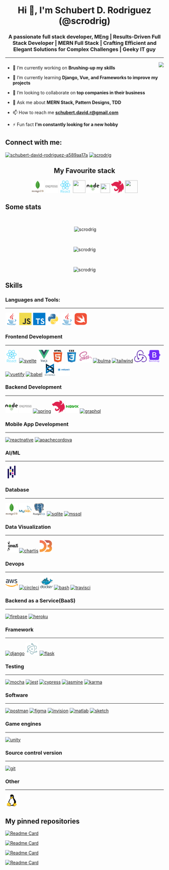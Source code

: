 <h1 align="center">Hi 👋, I'm Schubert D. Rodriguez (@scrodrig)</h1>
<h3 align="center">A passionate full stack developer, MEng | Results-Driven Full Stack Developer | MERN Full Stack | Crafting Efficient and Elegant Solutions for Complex Challenges | Geeky IT guy</h3>

<hr/>

<img align="right" height="200" src="https://raw.githubusercontent.com/TheDudeThatCode/TheDudeThatCode/master/Assets/Developer.gif"  />

###

- 🔭 I’m currently working on **Brushing-up my skills**

- 🌱 I’m currently learning **Django, Vue, and Frameworks to improve my projects**

- 👯 I’m looking to collaborate on **top companies in their business**

- 💬 Ask me about **MERN Stack, Pattern Designs, TDD**

- 📫 How to reach me **schubert.david.r@gmail.com**

- ⚡ Fun fact **I'm constantly looking for a new hobby**

###

<h2 align="left">Connect with me:</h2>

<p align="left">
  <a
    href="https://linkedin.com/in/schubert-david-rodriguez-a589aa17a"
    target="blank"
    ><img
      align="center"
      src="https://raw.githubusercontent.com/rahuldkjain/github-profile-readme-generator/master/src/images/icons/Social/linked-in-alt.svg"
      alt="schubert-david-rodriguez-a589aa17a"
      height="30"
      width="40"
  /></a>
  <a
    href="https://dev.to/scrodrig"
    target="blank"
    ><img
      align="center"
      src="https://raw.githubusercontent.com/rahuldkjain/github-profile-readme-generator/master/src/images/icons/Social/devto.svg"
      alt="scrodrig"
      height="30"
      width="40"
  /></a>
</p>

###
<h2 align="center">My Favourite stack</h2>
<p align="center">
<a href="https://www.mongodb.com/" target="_blank" rel="noreferrer"> <img
  src="https://raw.githubusercontent.com/devicons/devicon/master/icons/mongodb/mongodb-original-wordmark.svg"
  alt="mongodb" width="40" height="40" /></a>
<a href="https://expressjs.com" target="_blank" rel="noreferrer"> <img
  src="https://raw.githubusercontent.com/devicons/devicon/master/icons/express/express-original-wordmark.svg"
  alt="express" width="40" height="40" /></a>
<a href="https://reactjs.org/" target="_blank" rel="noreferrer"> <img
  src="https://raw.githubusercontent.com/devicons/devicon/master/icons/react/react-original-wordmark.svg"
  alt="react" width="40" height="40" /></a>
<a href="#" target="_blank" rel="noreferrer"> <img
  src="https://cdn4.iconfinder.com/data/icons/sign-5/32/parentheses_1-512.png"
  width="40" height="40" /></a>
<a href="https://nodejs.org" target="_blank" rel="noreferrer"> <img
  src="https://raw.githubusercontent.com/devicons/devicon/master/icons/nodejs/nodejs-original-wordmark.svg"
  alt="nodejs" width="40" height="40" /></a>
<a href="#" target="_blank" rel="noreferrer"> <img
  src="https://cdn2.iconfinder.com/data/icons/catchwords2/512/or_letter_catchword_lettering_sticker_stickers-256.png" width="30" height="30" /></a>
<a href="https://nestjs.com/" target="_blank" rel="noreferrer"> <img
  src="https://raw.githubusercontent.com/devicons/devicon/master/icons/nestjs/nestjs-plain.svg" alt="nestjs"
  width="40" height="40" /></a>
<a href="#" target="_blank" rel="noreferrer"> <img
  src="https://cdn4.iconfinder.com/data/icons/sign-5/32/parentheses-512.png"
  width="40" height="40" /></a>
</p>

###

<h2 align="left">Some stats</h2>

<br clear="both">

<p align="center">
  &nbsp;<img
    align="center"
    src="https://github-readme-stats.vercel.app/api?username=scrodrig&show_icons=true&theme=dracula&locale=en&hide=contribs&show=prs_merged,prs_merged_percentage&rank_icon=github&include_all_commits=false&card_width=600px"
    alt="scrodrig"
  />
</p>

<br clear="both">

<p align="center">
  <img
    align="center"
    src="https://github-readme-streak-stats.herokuapp.com/?user=scrodrig&theme=dracula&exclude_days=Sat,Sun&card_width=600px"
    alt="scrodrig"
  />
</p>

<br clear="both">

<p align="center">
  <img
    align="center"
    src="https://github-readme-stats.vercel.app/api/top-langs?username=scrodrig&show_icons=true&locale=en&layout=normal&theme=dracula&card_width=600px&langs_count=6&hide=css,html,ruby"
    alt="scrodrig"
  />
</p>

###

<h2 align="left">Skills</h2>

<h3 align="left">Languages and Tools:</h3>
<hr/>
<p align="left">
<a href="https://www.java.com" target="_blank" rel="noreferrer"> <img
  src="https://raw.githubusercontent.com/devicons/devicon/master/icons/java/java-original.svg" alt="java" width="40"
  height="40" /></a>
<a href="https://developer.mozilla.org/en-US/docs/Web/JavaScript" target="_blank" rel="noreferrer"> <img
  src="https://raw.githubusercontent.com/devicons/devicon/master/icons/javascript/javascript-original.svg"
  alt="javascript" width="40" height="40" /></a>
<a href="https://www.typescriptlang.org/" target="_blank" rel="noreferrer"> <img
  src="https://raw.githubusercontent.com/devicons/devicon/master/icons/typescript/typescript-original.svg"
  alt="typescript" width="40" height="40" /></a>
<a href="https://www.python.org" target="_blank" rel="noreferrer"> <img
  src="https://raw.githubusercontent.com/devicons/devicon/master/icons/python/python-original.svg" alt="python"
  width="40" height="40" /></a>
<a href="https://www.java.com" target="_blank" rel="noreferrer"> <img
  src="https://raw.githubusercontent.com/devicons/devicon/master/icons/java/java-original.svg" alt="java" width="40"
  height="40" /></a>
<a href="https://developer.apple.com/swift/" target="_blank" rel="noreferrer"> <img
  src="https://raw.githubusercontent.com/devicons/devicon/master/icons/swift/swift-original.svg" alt="swift"
  width="40" height="40" /></a>
</p>

<h3 align="left">Frontend Development</h3>
<hr/>
<p align="left">
<a href="https://reactjs.org/" target="_blank" rel="noreferrer"> <img
  src="https://raw.githubusercontent.com/devicons/devicon/master/icons/react/react-original-wordmark.svg"
  alt="react" width="40" height="40" /></a>
<a href="https://svelte.dev" target="_blank" rel="noreferrer"> <img
  src="https://upload.wikimedia.org/wikipedia/commons/1/1b/Svelte_Logo.svg" alt="svelte" width="40" height="40" /></a>
<a href="https://vuejs.org/" target="_blank" rel="noreferrer"> <img
  src="https://raw.githubusercontent.com/devicons/devicon/master/icons/vuejs/vuejs-original-wordmark.svg"
  alt="vuejs" width="40" height="40" /></a>
<a href="https://www.w3.org/html/" target="_blank" rel="noreferrer"> <img
  src="https://raw.githubusercontent.com/devicons/devicon/master/icons/html5/html5-original-wordmark.svg"
  alt="html5" width="40" height="40" /></a>
<a href="https://www.w3schools.com/css/" target="_blank" rel="noreferrer"> <img
  src="https://raw.githubusercontent.com/devicons/devicon/master/icons/css3/css3-original-wordmark.svg" alt="css3"
  width="40" height="40" /></a>
<a href="https://sass-lang.com" target="_blank" rel="noreferrer"> <img
  src="https://raw.githubusercontent.com/devicons/devicon/master/icons/sass/sass-original.svg" alt="sass" width="40"
  height="40" /></a>
<a href="https://bulma.io/" target="_blank" rel="noreferrer"> <img
  src="https://raw.githubusercontent.com/gilbarbara/logos/804dc257b59e144eaca5bc6ffd16949752c6f789/logos/bulma.svg"
  alt="bulma" width="40" height="40" /></a>
<a href="https://tailwindcss.com/" target="_blank" rel="noreferrer"> <img
  src="https://www.vectorlogo.zone/logos/tailwindcss/tailwindcss-icon.svg" alt="tailwind" width="40" height="40" /></a>
<a href="https://redux.js.org" target="_blank" rel="noreferrer"> <img
  src="https://raw.githubusercontent.com/devicons/devicon/master/icons/redux/redux-original.svg" alt="redux"
  width="40" height="40" /></a>
<a href="https://getbootstrap.com" target="_blank" rel="noreferrer"> <img
  src="https://raw.githubusercontent.com/devicons/devicon/master/icons/bootstrap/bootstrap-plain-wordmark.svg"
  alt="bootstrap" width="40" height="40" /></a>
<a href="https://vuetifyjs.com/en/" target="_blank" rel="noreferrer"> <img
  src="https://bestofjs.org/logos/vuetify.svg" alt="vuetify" width="40" height="40" /></a>
<a href="https://babeljs.io/" target="_blank" rel="noreferrer"> <img
  src="https://www.vectorlogo.zone/logos/babeljs/babeljs-icon.svg" alt="babel" width="40" height="40" /></a>
<a href="https://backbonejs.org" target="_blank" rel="noreferrer"> <img
  src="https://raw.githubusercontent.com/devicons/devicon/master/icons/backbonejs/backbonejs-original-wordmark.svg"
  alt="backbonejs" width="40" height="40" /></a>
<a href="https://webpack.js.org" target="_blank" rel="noreferrer"> <img
      src="https://raw.githubusercontent.com/devicons/devicon/d00d0969292a6569d45b06d3f350f463a0107b0d/icons/webpack/webpack-original-wordmark.svg"
      alt="webpack" width="40" height="40" /></a>
</p>

<h3 align="left">Backend Development</h3>
<hr/>
<p align="left">
<a href="https://nodejs.org" target="_blank" rel="noreferrer"> <img
  src="https://raw.githubusercontent.com/devicons/devicon/master/icons/nodejs/nodejs-original-wordmark.svg"
  alt="nodejs" width="40" height="40" /></a>
<a href="https://expressjs.com" target="_blank" rel="noreferrer"> <img
  src="https://raw.githubusercontent.com/devicons/devicon/master/icons/express/express-original-wordmark.svg"
  alt="express" width="40" height="40" /></a>
<a href="https://spring.io/" target="_blank" rel="noreferrer"> <img
  src="https://www.vectorlogo.zone/logos/springio/springio-icon.svg" alt="spring" width="40" height="40" /></a>
<a href="https://nestjs.com/" target="_blank" rel="noreferrer"> <img
  src="https://raw.githubusercontent.com/devicons/devicon/master/icons/nestjs/nestjs-plain.svg" alt="nestjs"
  width="40" height="40" /></a>
<a href="https://www.nginx.com" target="_blank" rel="noreferrer"> <img
  src="https://raw.githubusercontent.com/devicons/devicon/master/icons/nginx/nginx-original.svg" alt="nginx"
  width="40" height="40" /></a>
<a href="https://graphql.org" target="_blank" rel="noreferrer"> <img
      src="https://www.vectorlogo.zone/logos/graphql/graphql-icon.svg" alt="graphql" width="40" height="40" /></a>
</p>

<h3 align="left">Mobile App Development</h3>
<hr/>
<p align="left">
<a href="https://reactnative.dev/" target="_blank" rel="noreferrer"> <img
      src="https://reactnative.dev/img/header_logo.svg" alt="reactnative" width="40" height="40" /></a>
<a href="https://cordova.apache.org/" target="_blank" rel="noreferrer"> <img
      src="https://www.vectorlogo.zone/logos/apache_cordova/apache_cordova-icon.svg" alt="apachecordova" width="40"
      height="40" /></a>
</p>

<h3 align="left">AI/ML</h3>
<hr/>
<p align="left">
<a href="https://pandas.pydata.org/" target="_blank" rel="noreferrer"> <img
  src="https://raw.githubusercontent.com/devicons/devicon/2ae2a900d2f041da66e950e4d48052658d850630/icons/pandas/pandas-original.svg"
  alt="pandas" width="40" height="40" /></a>
</p>

<h3 align="left">Database</h3>
<hr/>
<p align="left">
<a href="https://www.mongodb.com/" target="_blank" rel="noreferrer"> <img
  src="https://raw.githubusercontent.com/devicons/devicon/master/icons/mongodb/mongodb-original-wordmark.svg"
  alt="mongodb" width="40" height="40" /></a>
<a href="https://www.mysql.com/" target="_blank" rel="noreferrer"> <img
  src="https://raw.githubusercontent.com/devicons/devicon/master/icons/mysql/mysql-original-wordmark.svg"
  alt="mysql" width="40" height="40" /></a>
<a href="https://www.postgresql.org" target="_blank" rel="noreferrer"> <img
  src="https://raw.githubusercontent.com/devicons/devicon/master/icons/postgresql/postgresql-original-wordmark.svg"
  alt="postgresql" width="40" height="40" /></a>
<a href="https://www.sqlite.org/" target="_blank" rel="noreferrer"> <img
  src="https://www.vectorlogo.zone/logos/sqlite/sqlite-icon.svg" alt="sqlite" width="40" height="40" /></a>
<a href="https://www.microsoft.com/en-us/sql-server" target="_blank" rel="noreferrer"> <img
  src="https://www.svgrepo.com/show/303229/microsoft-sql-server-logo.svg" alt="mssql" width="40" height="40" /></a>
</p>

<h3 align="left">Data Visualization</h3>
<hr/>
<p align="left">
<a href="https://canvasjs.com" target="_blank" rel="noreferrer"> <img
  src="https://raw.githubusercontent.com/Hardik0307/Hardik0307/master/assets/canvasjs-charts.svg" alt="canvasjs"
  width="40" height="40" /></a>
<a href="https://www.chartjs.org" target="_blank" rel="noreferrer"> <img
  src="https://www.chartjs.org/media/logo-title.svg" alt="chartjs" width="40" height="40" /></a>
<a href="https://d3js.org/" target="_blank" rel="noreferrer"> <img
  src="https://raw.githubusercontent.com/devicons/devicon/master/icons/d3js/d3js-original.svg" alt="d3js" width="40"
  height="40" /></a>
</p>

<h3 align="left">Devops</h3>
<hr/>
<p align="left">      
<a href="https://aws.amazon.com" target="_blank" rel="noreferrer"> <img
  src="https://raw.githubusercontent.com/devicons/devicon/master/icons/amazonwebservices/amazonwebservices-original-wordmark.svg"
  alt="aws" width="40" height="40" /></a>
<a href="https://circleci.com" target="_blank" rel="noreferrer"> <img
  src="https://www.vectorlogo.zone/logos/circleci/circleci-icon.svg" alt="circleci" width="40" height="40" /></a>
<a href="https://www.docker.com/" target="_blank" rel="noreferrer"> <img
  src="https://raw.githubusercontent.com/devicons/devicon/master/icons/docker/docker-original-wordmark.svg"
  alt="docker" width="40" height="40" /></a>
<a href="https://www.gnu.org/software/bash/" target="_blank" rel="noreferrer"> <img
  src="https://www.vectorlogo.zone/logos/gnu_bash/gnu_bash-icon.svg" alt="bash" width="40" height="40" /></a>
<a href="https://travis-ci.org" target="_blank" rel="noreferrer"> <img
  src="https://www.vectorlogo.zone/logos/travis-ci/travis-ci-icon.svg" alt="travisci" width="40" height="40" /></a>
</p>

<h3 align="left">Backend as a Service(BaaS)</h3>
<hr/>
<p align="left">
<a href="https://firebase.google.com/" target="_blank" rel="noreferrer"> <img
  src="https://www.vectorlogo.zone/logos/firebase/firebase-icon.svg" alt="firebase" width="40" height="40" /></a>
<a href="https://heroku.com" target="_blank" rel="noreferrer"> <img
  src="https://www.vectorlogo.zone/logos/heroku/heroku-icon.svg" alt="heroku" width="40" height="40" /></a>
</p>

<h3 align="left">Framework</h3>
<hr/>
<p align="left">
<a href="https://www.djangoproject.com/" target="_blank" rel="noreferrer"> <img
  src="https://cdn.worldvectorlogo.com/logos/django.svg" alt="django" width="40" height="40" /></a>
<a href="https://www.electronjs.org" target="_blank" rel="noreferrer"> <img
  src="https://raw.githubusercontent.com/devicons/devicon/master/icons/electron/electron-original.svg"
  alt="electron" width="40" height="40" /></a>
<a href="https://flask.palletsprojects.com/" target="_blank" rel="noreferrer"> <img
  src="https://www.vectorlogo.zone/logos/pocoo_flask/pocoo_flask-icon.svg" alt="flask" width="40" height="40" /></a>
</p>

<h3 align="left">Testing</h3>
<hr/>
<p align="left">
<a href="https://mochajs.org" target="_blank" rel="noreferrer"> <img
  src="https://www.vectorlogo.zone/logos/mochajs/mochajs-icon.svg" alt="mocha" width="40" height="40" /></a>
<a href="https://jestjs.io" target="_blank" rel="noreferrer"> <img
  src="https://www.vectorlogo.zone/logos/jestjsio/jestjsio-icon.svg" alt="jest" width="40" height="40" /></a>
<a href="https://www.cypress.io" target="_blank" rel="noreferrer"> <img
  src="https://raw.githubusercontent.com/simple-icons/simple-icons/6e46ec1fc23b60c8fd0d2f2ff46db82e16dbd75f/icons/cypress.svg"
  alt="cypress" width="40" height="40" /></a>
<a href="https://jasmine.github.io/" target="_blank" rel="noreferrer"> <img
  src="https://www.vectorlogo.zone/logos/jasmine/jasmine-icon.svg" alt="jasmine" width="40" height="40" /></a>
<a href="https://karma-runner.github.io/latest/index.html" target="_blank" rel="noreferrer"> <img
  src="https://raw.githubusercontent.com/detain/svg-logos/780f25886640cef088af994181646db2f6b1a3f8/svg/karma.svg"
  alt="karma" width="40" height="40" /></a>
</p>

<h3 align="left">Software</h3>
<hr/>
<p align="left">
<a href="https://postman.com" target="_blank" rel="noreferrer"> <img
  src="https://www.vectorlogo.zone/logos/getpostman/getpostman-icon.svg" alt="postman" width="40" height="40" /></a> 
<a href="https://www.figma.com/" target="_blank" rel="noreferrer"> <img
  src="https://www.vectorlogo.zone/logos/figma/figma-icon.svg" alt="figma" width="40" height="40" /></a>
<a href="https://www.invisionapp.com/" target="_blank" rel="noreferrer"> <img
  src="https://www.vectorlogo.zone/logos/invisionapp/invisionapp-icon.svg" alt="invision" width="40" height="40" /></a>
<a href="https://www.mathworks.com/" target="_blank" rel="noreferrer"> <img
  src="https://upload.wikimedia.org/wikipedia/commons/2/21/Matlab_Logo.png" alt="matlab" width="40" height="40" /></a>
<a href="https://www.sketch.com/" target="_blank" rel="noreferrer"> <img
  src="https://www.vectorlogo.zone/logos/sketchapp/sketchapp-icon.svg" alt="sketch" width="40" height="40" /></a>
</p>

<!-- <h3 align="left">Static Site Generators</h3>

<p align="left">
    <a href="https://nextjs.org/" target="_blank" rel="noreferrer"> <img
      src="https://cdn.worldvectorlogo.com/logos/nextjs-2.svg" alt="nextjs" width="40" height="40" /></a>
</p> -->

<h3 align="left">Game engines</h3>
<hr/>
<p align="left">
<a href="https://unity.com/" target="_blank" rel="noreferrer"> <img
  src="https://www.vectorlogo.zone/logos/unity3d/unity3d-icon.svg" alt="unity" width="40" height="40" /></a>
</p>

<h3 align="left">Source control version</h3>
<hr/>
<p align="left">    
<a href="https://git-scm.com/" target="_blank" rel="noreferrer"> <img
  src="https://www.vectorlogo.zone/logos/git-scm/git-scm-icon.svg" alt="git" width="40" height="40" /></a>
</p>

<h3 align="left">Other</h3>
<hr/>
<p align="left">   
<a href="https://www.linux.org/" target="_blank" rel="noreferrer"> <img
  src="https://raw.githubusercontent.com/devicons/devicon/master/icons/linux/linux-original.svg" alt="linux"
  width="40" height="40" /></a>
</p>

###

<h2 align="left">My pinned repositories</h2>

[![Readme Card](https://github-readme-stats.vercel.app/api/pin/?username=scrodrig&repo=pzaz-books&theme=dracula)](https://github.com/scrodrig/pzaz-books)


[![Readme Card](https://github-readme-stats.vercel.app/api/pin/?username=scrodrig&repo=nest-rest-api&theme=dracula)](https://github.com/scrodrig/nest-rest-api)

[![Readme Card](https://github-readme-stats.vercel.app/api/pin/?username=scrodrig&repo=ecuavolley-score-ec&theme=dracula)](https://github.com/scrodrig/ecuavolley-score-ec)

[![Readme Card](https://github-readme-stats.vercel.app/api/pin/?username=scrodrig&repo=react-pokedex&theme=dracula)](https://github.com/scrodrig/react-pokedex)